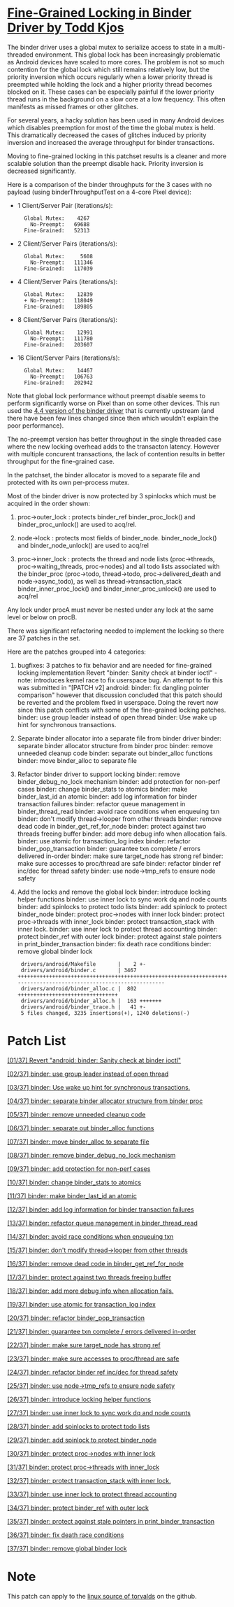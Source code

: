 # [Fine-Grained Locking in Binder Driver by Todd Kjos](https://www.mail-archive.com/linux-kernel@vger.kernel.org/msg1434375.html)

The binder driver uses a global mutex to serialize access to state in a
multi-threaded environment. This global lock has been increasingly
problematic as Android devices have scaled to more cores. The problem is
not so much contention for the global lock which still remains relatively
low, but the priority inversion which occurs regularly when a lower
priority thread is preempted while holding the lock and a higher priority
thread becomes blocked on it. These cases can be especially painful if the
lower priority thread runs in the background on a slow core at a low
frequency. This often manifests as missed frames or other glitches.

For several years, a hacky solution has been used in many Android devices
which disables preemption for most of the time the global mutex is held.
This dramatically decreased the cases of glitches induced by priority
inversion and increased the average throughput for binder transactions.

Moving to fine-grained locking in this patchset results is a cleaner
and more scalable solution than the preempt disable hack. Priority
inversion is decreased significantly.

Here is a comparison of the binder throughputs for the 3 cases
with no payload (using binderThroughputTest on a 4-core Pixel device):

- 1 Client/Server Pair (iterations/s):

        Global Mutex:    4267
          No-Preempt:   69688
        Fine-Grained:   52313

- 2 Client/Server Pairs (iterations/s):

        Global Mutex:     5608
          No-Preempt:   111346
        Fine-Grained:   117039

- 4 Client/Server Pairs (iterations/s):

        Global Mutex:    12839
        + No-Preempt:   118049
        Fine-Grained:   189805

- 8 Client/Server Pairs (iterations/s):

        Global Mutex:    12991
          No-Preempt:   111780
        Fine-Grained:   203607

- 16 Client/Server Pairs (iterations/s):

        Global Mutex:    14467
          No-Preempt:   106763
        Fine-Grained:   202942

Note that global lock performance without preempt disable seems to perform
significantly worse on Pixel than on some other devices. This run used the
[4.4 version of the binder driver](https://github.com/torvalds/linux/tree/master/drivers/android) that is currently upstream (and there
have been few lines changed since then which wouldn't explain the poor
performance).

The no-preempt version has better throughput in the single threaded case
where the new locking overhead adds to the transacton latency. However
with multiple concurent transactions, the lack of contention results in
better throughput for the fine-grained case.

In the patchset, the binder allocator is moved to a separate file and
protected with its own per-process mutex.

Most of the binder driver is now protected by 3 spinlocks which must be
acquired in the order shown:

1) proc->outer_lock : protects binder_ref binder_proc_lock() and
   binder_proc_unlock() are used to acq/rel.

2) node->lock : protects most fields of binder_node.  binder_node_lock()
   and binder_node_unlock() are used to acq/rel

3) proc->inner_lock : protects the thread and node lists (proc->threads,
   proc->waiting_threads, proc->nodes) and all todo lists associated with
   the binder_proc (proc->todo, thread->todo, proc->delivered_death and
   node->async_todo), as well as thread->transaction_stack
   binder_inner_proc_lock() and binder_inner_proc_unlock() are used
   to acq/rel

Any lock under procA must never be nested under any lock at the same
level or below on procB.

There was significant refactoring needed to implement the locking so there
are 37 patches in the set.

Here are the patches grouped into 4 categories:

1) bugfixes: 3 patches to fix behavior and are
   needed for fine-grained locking implementation
        Revert "binder: Sanity check at binder ioctl"
          - note: introduces kernel race to fix userspace bug. An
                  attempt to fix this was submitted in
                  "[PATCH v2] android: binder: fix dangling pointer comparison"
                  however that discussion concluded that this
                  patch should be reverted and the problem fixed
                  in userspace. Doing the revert now since this patch
                  conflicts with some of the fine-grained locking
                  patches.
        binder: use group leader instead of open thread
        binder: Use wake up hint for synchronous transactions.

2) Separate binder allocator into a separate file from binder driver
        binder: separate binder allocator structure from binder proc
        binder: remove unneeded cleanup code
        binder: separate out binder_alloc functions
        binder: move binder_alloc to separate file

3) Refactor binder driver to support locking
        binder: remove binder_debug_no_lock mechanism
        binder: add protection for non-perf cases
        binder: change binder_stats to atomics
        binder: make binder_last_id an atomic
        binder: add log information for binder transaction failures
        binder: refactor queue management in binder_thread_read
        binder: avoid race conditions when enqueuing txn 
        binder: don't modify thread->looper from other threads
        binder: remove dead code in binder_get_ref_for_node
        binder: protect against two threads freeing buffer
        binder: add more debug info when allocation fails.
        binder: use atomic for transaction_log index
        binder: refactor binder_pop_transaction
        binder: guarantee txn complete / errors delivered in-order
        binder: make sure target_node has strong ref 
        binder: make sure accesses to proc/thread are safe
        binder: refactor binder ref inc/dec for thread safety
        binder: use node->tmp_refs to ensure node safety

4) Add the locks and remove the global lock
        binder: introduce locking helper functions
        binder: use inner lock to sync work dq and node counts
        binder: add spinlocks to protect todo lists
        binder: add spinlock to protect binder_node
        binder: protect proc->nodes with inner lock
        binder: protect proc->threads with inner_lock
        binder: protect transaction_stack with inner lock.
        binder: use inner lock to protect thread accounting
        binder: protect binder_ref with outer lock
        binder: protect against stale pointers in print_binder_transaction
        binder: fix death race conditions
        binder: remove global binder lock


        drivers/android/Makefile       |    2 +-
        drivers/android/binder.c       | 3467 +++++++++++++++++++++++++++++++++++++++++++++++++++++++++++++++++++++++++++++++++++++++++------------------------------------------------
        drivers/android/binder_alloc.c |  802 ++++++++++++++++++++++++++++++++
        drivers/android/binder_alloc.h |  163 +++++++
        drivers/android/binder_trace.h |   41 +-
        5 files changed, 3235 insertions(+), 1240 deletions(-)

# Patch List
[[01/37] Revert "android: binder: Sanity check at binder ioctl"](https://patchwork.kernel.org/patch/9817743/)

[[02/37] binder: use group leader instead of open thread](https://patchwork.kernel.org/patch/9817803/)

[[03/37] binder: Use wake up hint for synchronous transactions.](https://patchwork.kernel.org/patch/9817747/)

[[04/37] binder: separate binder allocator structure from binder proc](https://patchwork.kernel.org/patch/9817745/)

[[05/37] binder: remove unneeded cleanup code](https://patchwork.kernel.org/patch/9817817/)

[[06/37] binder: separate out binder_alloc functions](https://patchwork.kernel.org/patch/9817753/)

[[07/37] binder: move binder_alloc to separate file](https://patchwork.kernel.org/patch/9817759/)

[[08/37] binder: remove binder_debug_no_lock mechanism](https://patchwork.kernel.org/patch/9817811/)

[[09/37] binder: add protection for non-perf cases](https://patchwork.kernel.org/patch/9817749/)

[[10/37] binder: change binder_stats to atomics](https://patchwork.kernel.org/patch/9817755/)

[[11/37] binder: make binder_last_id an atomic](https://patchwork.kernel.org/patch/9817809/)

[[12/37] binder: add log information for binder transaction failures](https://patchwork.kernel.org/patch/9817751/)

[[13/37] binder: refactor queue management in binder_thread_read](https://patchwork.kernel.org/patch/9817757/)

[[14/37] binder: avoid race conditions when enqueuing txn](https://patchwork.kernel.org/patch/9817813/)

[[15/37] binder: don't modify thread->looper from other threads](https://patchwork.kernel.org/patch/9817799/)

[[16/37] binder: remove dead code in binder_get_ref_for_node](https://patchwork.kernel.org/patch/9817819/)

[[17/37] binder: protect against two threads freeing buffer](https://patchwork.kernel.org/patch/9817815/)

[[18/37] binder: add more debug info when allocation fails.](https://patchwork.kernel.org/patch/9817797/)

[[19/37] binder: use atomic for transaction_log index](https://patchwork.kernel.org/patch/9817807/)

[[20/37] binder: refactor binder_pop_transaction](https://patchwork.kernel.org/patch/9817793/)

[[21/37] binder: guarantee txn complete / errors delivered in-order](https://patchwork.kernel.org/patch/9817805/)

[[22/37] binder: make sure target_node has strong ref](https://patchwork.kernel.org/patch/9817787/)

[[23/37] binder: make sure accesses to proc/thread are safe](https://patchwork.kernel.org/patch/9817785/)

[[24/37] binder: refactor binder ref inc/dec for thread safety](https://patchwork.kernel.org/patch/9817781/)

[[25/37] binder: use node->tmp_refs to ensure node safety](https://patchwork.kernel.org/patch/9817795/)

[[26/37] binder: introduce locking helper functions](https://patchwork.kernel.org/patch/9817791/)

[[27/37] binder: use inner lock to sync work dq and node counts](https://patchwork.kernel.org/patch/9817789/)

[[28/37] binder: add spinlocks to protect todo lists](https://patchwork.kernel.org/patch/9817769/)

[[29/37] binder: add spinlock to protect binder_node](https://patchwork.kernel.org/patch/9817777/)

[[30/37] binder: protect proc->nodes with inner lock](https://patchwork.kernel.org/patch/9817783/)

[[31/37] binder: protect proc->threads with inner_lock](https://patchwork.kernel.org/patch/9817775/)

[[32/37] binder: protect transaction_stack with inner lock.](https://patchwork.kernel.org/patch/9817779/)

[[33/37] binder: use inner lock to protect thread accounting](https://patchwork.kernel.org/patch/9817763/)

[[34/37] binder: protect binder_ref with outer lock](https://patchwork.kernel.org/patch/9817771/)

[[35/37] binder: protect against stale pointers in print_binder_transaction](https://patchwork.kernel.org/patch/9817761/)

[[36/37] binder: fix death race conditions](https://patchwork.kernel.org/patch/9817765/)

[[37/37] binder: remove global binder lock](https://patchwork.kernel.org/patch/9817773/)

# Note

This patch can apply to the [linux source of torvalds](https://github.com/torvalds/linux/) on the github.